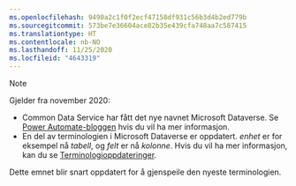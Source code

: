 ```yaml
---
ms.openlocfilehash: 9490a2c1f0f2ecf47158df931c56b3d4b2ed779b
ms.sourcegitcommit: 573be7e36604ace82b35e439cfa748aa7c587415
ms.translationtype: HT
ms.contentlocale: nb-NO
ms.lasthandoff: 11/25/2020
ms.locfileid: "4643319"
---
```

> [!NOTE]
> Gjelder fra november 2020:
>
> - Common Data Service har fått det nye navnet Microsoft Dataverse. Se [Power Automate-bloggen](https://aka.ms/PAuAppBlog) hvis du vil ha mer informasjon.
> - En del av terminologien i Microsoft Dataverse er oppdatert. *enhet* er for eksempel nå *tabell*, og *felt* er nå *kolonne*. Hvis du vil ha mer informasjon, kan du se [Terminologioppdateringer](https://go.microsoft.com/fwlink/?linkid=2147247).
>
> Dette emnet blir snart oppdatert for å gjenspeile den nyeste terminologien.
